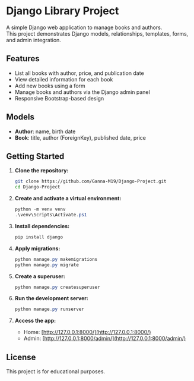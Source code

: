 # Django Library Project

A simple Django web application to manage books and authors.  
This project demonstrates Django models, relationships, templates, forms, and admin integration.

## Features

- List all books with author, price, and publication date
- View detailed information for each book
- Add new books using a form
- Manage books and authors via the Django admin panel
- Responsive Bootstrap-based design

## Models

- **Author**: name, birth date
- **Book**: title, author (ForeignKey), published date, price

## Getting Started

1. **Clone the repository:**
   ```bash
   git clone https://github.com/Ganna-M19/Django-Project.git
   cd Django-Project
   ```

2. **Create and activate a virtual environment:**
   ```powershell
   python -m venv venv
   .\venv\Scripts\Activate.ps1
   ```

3. **Install dependencies:**
   ```powershell
   pip install django
   ```

4. **Apply migrations:**
   ```powershell
   python manage.py makemigrations
   python manage.py migrate
   ```

5. **Create a superuser:**
   ```powershell
   python manage.py createsuperuser
   ```

6. **Run the development server:**
   ```powershell
   python manage.py runserver
   ```

7. **Access the app:**
   - Home: [http://127.0.0.1:8000/](http://127.0.0.1:8000/)
   - Admin: [http://127.0.0.1:8000/admin/](http://127.0.0.1:8000/admin/)

## License

This project is for educational purposes.